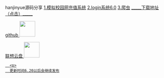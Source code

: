 <html>
  <titile>hanjinyue源码分享
      <a href="https://shequ.codemao.cn/community/311546">1.模拟校园网充值系统</a>
      <a href="https://shequ.codemao.cn/wiki/forum/311537">2.login系统6.0</a>
      <a href="https://shequ.codemao.cn/community/311772">3.爬虫</a>
      <a href="https://qdall01.baidupcs.com/file/9f242b089hfafb47904e07452dbcd487?bkt=en-40ebf341379bd9a0ddbd623c0cc436020aa9742cb18c10c7c162b7a30aa0edff943c5263ca33f5eda99cdd2d92289929cfb0104cefc4c67c33d00e5735c5bc00&fid=2036314975-250528-184786727809977&time=1592697852&sign=FDTAXUGERLQlBHSKfW-DCb740ccc5511e5e8fedcff06b081203-Y8gB8bAIScDubBG1aKkClp8Zghk%3D&to=92&size=1316&sta_dx=1316&sta_cs=0&sta_ft=zip&sta_ct=0&sta_mt=0&fm2=MH%2CXian%2CAnywhere%2C%2Cshandong%2Ccnc&ctime=1592697770&mtime=1592697805&resv0=-1&resv1=0&resv2=rlim&resv3=5&resv4=1316&vuk=2036314975&iv=-2&htype=&randtype=&newver=1&newfm=1&secfm=1&flow_ver=3&pkey=en-f37f47f0871a9b39a5f2343dd5232a453c086f96c3a80194eeaaeead155a7d8a890be1002639dcfacf112777e7ccb3b58b0e4a03e1e118bb305a5e1275657320&sl=81264718&expires=8h&rt=sh&r=820919506&vbdid=1446382885&fin=py.zip&fn=py.zip&rtype=1&dp-logid=3996964132761610645&dp-callid=0.1&hps=1&tsl=7&csl=39&fsl=-1&csign=3%2BqA9uE3jcp3VygakvSQJhZgKQI%3D&so=0&ut=8&uter=4&serv=0&uc=444648467&ti=0887d9faa0e99264e341e4a5183f4504f8ff2975d75da3fc305a5e1275657320&hflag=30&adg=c_dae273f0fa374f4cfdc6c0935556a95f&reqlabel=250528_f_2975f87b7698e4b040f912dda545eba5_-1_c786c2fcc558570f7b1efa5b9c77f438&by=themis">_____下载地址（点击）_____
     <p>
      github
     <img src="http://picnew12.photophoto.cn/20180130/githubmaotubiaobazhuayutubiao-29648032_1.jpg" width="50" height="50"/>
     <p>
      联想云盘
      <img src="http://img.d9soft.com/2016/1128/20161128095019196.png" width="50" height="50"/>

      <p>
      更新时间6.20以后会继续发布
